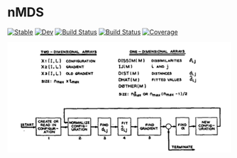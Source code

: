 # nMDS

[![Stable](https://img.shields.io/badge/docs-stable-blue.svg)](https://EvoArt.github.io/nMDS.jl/stable)
[![Dev](https://img.shields.io/badge/docs-dev-blue.svg)](https://EvoArt.github.io/nMDS.jl/dev)
[![Build Status](https://github.com/EvoArt/nMDS.jl/workflows/CI/badge.svg)](https://github.com/EvoArt/nMDS.jl/actions)
[![Build Status](https://ci.appveyor.com/api/projects/status/github/EvoArt/nMDS.jl?svg=true)](https://ci.appveyor.com/project/EvoArt/nMDS-jl)
[![Coverage](https://codecov.io/gh/EvoArt/nMDS.jl/branch/master/graph/badge.svg)](https://codecov.io/gh/EvoArt/nMDS.jl)


<img src="https://github.com/EvoArt/nMDS.jl/blob/master/docs/schematic.PNG">